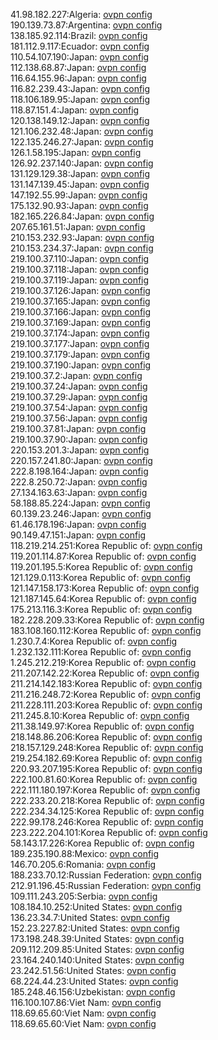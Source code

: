 41.98.182.227:Algeria: [ovpn config](vpn/41_98_182_227.ovpn)  
190.139.73.87:Argentina: [ovpn config](vpn/190_139_73_87.ovpn)  
138.185.92.114:Brazil: [ovpn config](vpn/138_185_92_114.ovpn)  
181.112.9.117:Ecuador: [ovpn config](vpn/181_112_9_117.ovpn)  
110.54.107.190:Japan: [ovpn config](vpn/110_54_107_190.ovpn)  
112.138.68.87:Japan: [ovpn config](vpn/112_138_68_87.ovpn)  
116.64.155.96:Japan: [ovpn config](vpn/116_64_155_96.ovpn)  
116.82.239.43:Japan: [ovpn config](vpn/116_82_239_43.ovpn)  
118.106.189.95:Japan: [ovpn config](vpn/118_106_189_95.ovpn)  
118.87.151.4:Japan: [ovpn config](vpn/118_87_151_4.ovpn)  
120.138.149.12:Japan: [ovpn config](vpn/120_138_149_12.ovpn)  
121.106.232.48:Japan: [ovpn config](vpn/121_106_232_48.ovpn)  
122.135.246.27:Japan: [ovpn config](vpn/122_135_246_27.ovpn)  
126.1.58.195:Japan: [ovpn config](vpn/126_1_58_195.ovpn)  
126.92.237.140:Japan: [ovpn config](vpn/126_92_237_140.ovpn)  
131.129.129.38:Japan: [ovpn config](vpn/131_129_129_38.ovpn)  
131.147.139.45:Japan: [ovpn config](vpn/131_147_139_45.ovpn)  
147.192.55.99:Japan: [ovpn config](vpn/147_192_55_99.ovpn)  
175.132.90.93:Japan: [ovpn config](vpn/175_132_90_93.ovpn)  
182.165.226.84:Japan: [ovpn config](vpn/182_165_226_84.ovpn)  
207.65.161.51:Japan: [ovpn config](vpn/207_65_161_51.ovpn)  
210.153.232.93:Japan: [ovpn config](vpn/210_153_232_93.ovpn)  
210.153.234.37:Japan: [ovpn config](vpn/210_153_234_37.ovpn)  
219.100.37.110:Japan: [ovpn config](vpn/219_100_37_110.ovpn)  
219.100.37.118:Japan: [ovpn config](vpn/219_100_37_118.ovpn)  
219.100.37.119:Japan: [ovpn config](vpn/219_100_37_119.ovpn)  
219.100.37.126:Japan: [ovpn config](vpn/219_100_37_126.ovpn)  
219.100.37.165:Japan: [ovpn config](vpn/219_100_37_165.ovpn)  
219.100.37.166:Japan: [ovpn config](vpn/219_100_37_166.ovpn)  
219.100.37.169:Japan: [ovpn config](vpn/219_100_37_169.ovpn)  
219.100.37.174:Japan: [ovpn config](vpn/219_100_37_174.ovpn)  
219.100.37.177:Japan: [ovpn config](vpn/219_100_37_177.ovpn)  
219.100.37.179:Japan: [ovpn config](vpn/219_100_37_179.ovpn)  
219.100.37.190:Japan: [ovpn config](vpn/219_100_37_190.ovpn)  
219.100.37.2:Japan: [ovpn config](vpn/219_100_37_2.ovpn)  
219.100.37.24:Japan: [ovpn config](vpn/219_100_37_24.ovpn)  
219.100.37.29:Japan: [ovpn config](vpn/219_100_37_29.ovpn)  
219.100.37.54:Japan: [ovpn config](vpn/219_100_37_54.ovpn)  
219.100.37.56:Japan: [ovpn config](vpn/219_100_37_56.ovpn)  
219.100.37.81:Japan: [ovpn config](vpn/219_100_37_81.ovpn)  
219.100.37.90:Japan: [ovpn config](vpn/219_100_37_90.ovpn)  
220.153.201.3:Japan: [ovpn config](vpn/220_153_201_3.ovpn)  
220.157.241.80:Japan: [ovpn config](vpn/220_157_241_80.ovpn)  
222.8.198.164:Japan: [ovpn config](vpn/222_8_198_164.ovpn)  
222.8.250.72:Japan: [ovpn config](vpn/222_8_250_72.ovpn)  
27.134.163.63:Japan: [ovpn config](vpn/27_134_163_63.ovpn)  
58.188.85.224:Japan: [ovpn config](vpn/58_188_85_224.ovpn)  
60.139.23.246:Japan: [ovpn config](vpn/60_139_23_246.ovpn)  
61.46.178.196:Japan: [ovpn config](vpn/61_46_178_196.ovpn)  
90.149.47.151:Japan: [ovpn config](vpn/90_149_47_151.ovpn)  
118.219.214.251:Korea Republic of: [ovpn config](vpn/118_219_214_251.ovpn)  
119.201.114.87:Korea Republic of: [ovpn config](vpn/119_201_114_87.ovpn)  
119.201.195.5:Korea Republic of: [ovpn config](vpn/119_201_195_5.ovpn)  
121.129.0.113:Korea Republic of: [ovpn config](vpn/121_129_0_113.ovpn)  
121.147.158.173:Korea Republic of: [ovpn config](vpn/121_147_158_173.ovpn)  
121.187.145.64:Korea Republic of: [ovpn config](vpn/121_187_145_64.ovpn)  
175.213.116.3:Korea Republic of: [ovpn config](vpn/175_213_116_3.ovpn)  
182.228.209.33:Korea Republic of: [ovpn config](vpn/182_228_209_33.ovpn)  
183.108.160.112:Korea Republic of: [ovpn config](vpn/183_108_160_112.ovpn)  
1.230.7.4:Korea Republic of: [ovpn config](vpn/1_230_7_4.ovpn)  
1.232.132.111:Korea Republic of: [ovpn config](vpn/1_232_132_111.ovpn)  
1.245.212.219:Korea Republic of: [ovpn config](vpn/1_245_212_219.ovpn)  
211.207.142.22:Korea Republic of: [ovpn config](vpn/211_207_142_22.ovpn)  
211.214.142.183:Korea Republic of: [ovpn config](vpn/211_214_142_183.ovpn)  
211.216.248.72:Korea Republic of: [ovpn config](vpn/211_216_248_72.ovpn)  
211.228.111.203:Korea Republic of: [ovpn config](vpn/211_228_111_203.ovpn)  
211.245.8.10:Korea Republic of: [ovpn config](vpn/211_245_8_10.ovpn)  
211.38.149.97:Korea Republic of: [ovpn config](vpn/211_38_149_97.ovpn)  
218.148.86.206:Korea Republic of: [ovpn config](vpn/218_148_86_206.ovpn)  
218.157.129.248:Korea Republic of: [ovpn config](vpn/218_157_129_248.ovpn)  
219.254.182.69:Korea Republic of: [ovpn config](vpn/219_254_182_69.ovpn)  
220.93.207.195:Korea Republic of: [ovpn config](vpn/220_93_207_195.ovpn)  
222.100.81.60:Korea Republic of: [ovpn config](vpn/222_100_81_60.ovpn)  
222.111.180.197:Korea Republic of: [ovpn config](vpn/222_111_180_197.ovpn)  
222.233.20.218:Korea Republic of: [ovpn config](vpn/222_233_20_218.ovpn)  
222.234.34.125:Korea Republic of: [ovpn config](vpn/222_234_34_125.ovpn)  
222.99.178.246:Korea Republic of: [ovpn config](vpn/222_99_178_246.ovpn)  
223.222.204.101:Korea Republic of: [ovpn config](vpn/223_222_204_101.ovpn)  
58.143.17.226:Korea Republic of: [ovpn config](vpn/58_143_17_226.ovpn)  
189.235.190.88:Mexico: [ovpn config](vpn/189_235_190_88.ovpn)  
146.70.205.6:Romania: [ovpn config](vpn/146_70_205_6.ovpn)  
188.233.70.12:Russian Federation: [ovpn config](vpn/188_233_70_12.ovpn)  
212.91.196.45:Russian Federation: [ovpn config](vpn/212_91_196_45.ovpn)  
109.111.243.205:Serbia: [ovpn config](vpn/109_111_243_205.ovpn)  
108.184.10.252:United States: [ovpn config](vpn/108_184_10_252.ovpn)  
136.23.34.7:United States: [ovpn config](vpn/136_23_34_7.ovpn)  
152.23.227.82:United States: [ovpn config](vpn/152_23_227_82.ovpn)  
173.198.248.39:United States: [ovpn config](vpn/173_198_248_39.ovpn)  
209.112.209.85:United States: [ovpn config](vpn/209_112_209_85.ovpn)  
23.164.240.140:United States: [ovpn config](vpn/23_164_240_140.ovpn)  
23.242.51.56:United States: [ovpn config](vpn/23_242_51_56.ovpn)  
68.224.44.23:United States: [ovpn config](vpn/68_224_44_23.ovpn)  
185.248.46.156:Uzbekistan: [ovpn config](vpn/185_248_46_156.ovpn)  
116.100.107.86:Viet Nam: [ovpn config](vpn/116_100_107_86.ovpn)  
118.69.65.60:Viet Nam: [ovpn config](vpn/118_69_65_60.ovpn)  
118.69.65.60:Viet Nam: [ovpn config](vpn/118_69_65_60.ovpn)  
